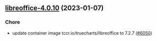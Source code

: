 

## [libreoffice-4.0.10](https://github.com/truecharts/charts/compare/libreoffice-4.0.9...libreoffice-4.0.10) (2023-01-07)

### Chore

- update container image tccr.io/truecharts/libreoffice to 7.2.7 ([#6050](https://github.com/truecharts/charts/issues/6050))
  
  
